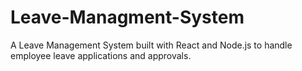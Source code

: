 # Leave-Managment-System
A Leave Management System built with React and Node.js to handle employee leave applications and approvals.
